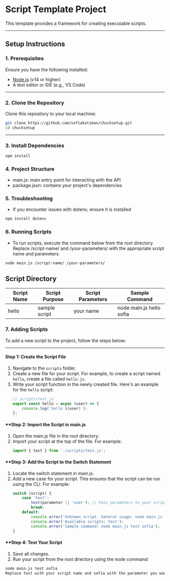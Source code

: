 # **Script Template Project**

This template provides a framework for creating executable scripts. 

---

## **Setup Instructions**

### 1. Prerequisites
Ensure you have the following installed:
- [Node.js](https://nodejs.org/) (v14 or higher)
- A text editor or IDE (e.g., VS Code)

---


### 2. Clone the Repository
Clone this repository to your local machine:
```bash
git clone https://github.com/sofiakatzman/chucksetup.git 
cd chucksetup
```
---

### 3. Install Dependencies
```bash
npm install
```

### 4. Project Structure
- main.js: main entry point for interacting with the API
- package.json: contains your project's dependencies 

### 5. Troubleshooting
- If you encounter issues with dotenv, ensure it is installed
```bash
npm install dotenv
```

### 6. Running Scripts
- To run scripts, execute the command below from the root directory. Replace /script-name/ and /your-parameters/ with the appropriate script name and parameters.

```bash
node main.js /script-name/ /your-parameters/
```

## Script Directory
| Script Name   | Script Purpose  | Script Parameters  | Sample Command             |
|---------------|-----------------|--------------------|----------------------------|
| hello         | sample script   | your name          | node main.js hello sofia   |

### 7. Adding Scripts
To add a new script to the project, follow the steps below:

---

#### **Step 1: Create the Script File**
1. Navigate to the `scripts` folder.
2. Create a new file for your script. For example, to create a script named `hello`, create a file called `hello.js`.
3. Write your script function in the newly created file. Here's an example for the `hello` script:
   ```javascript
   // scripts/test.js
   export const hello = async (user) => {
       console.log(`hello ${user}`);
   };
    ```

#### **Step 2: Import the Script in main.js
1. Open the main.js file in the root directory.
2. Import your script at the top of the file. For example:
    ```javascript
    import { test } from './scripts/test.js';
    ```

#### **Step 3: Add the Script to the Switch Statement
1. Locate the switch statement in main.js.
2. Add a new case for your script. This ensures that the script can be run using the CLI. For example:
    ```javascript
    switch (script) {
        case 'test':
            test(parameter || 'user'); // Pass parameters to your script or set defaults
            break;
        default:
            console.error('Unknown script. General usage: node main.js <script> <parameter>');
            console.error('Available scripts: test');
            console.error('Sample command: node main.js test sofia');
    }
    ```
    
#### **Step 4: Test Your Script
1. Save all changes.
2. Run your script from the root directory using the node command:
```bash
node main.js test sofia
Replace test with your script name and sofia with the parameter you want to pass.
```